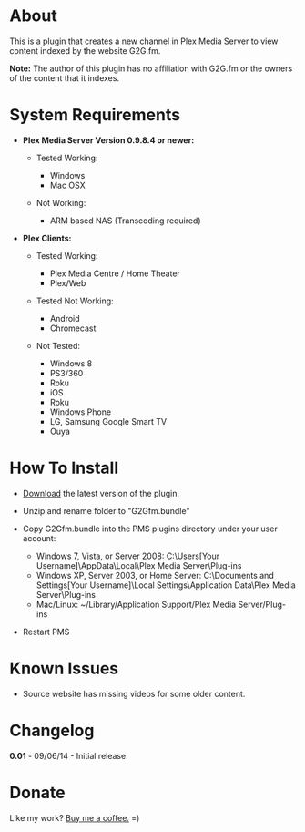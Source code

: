 About
=====

This is a plugin that creates a new channel in Plex Media Server to view content indexed by the website G2G.fm.

**Note:** The author of this plugin has no affiliation with G2G.fm or the owners of the content that it indexes.

System Requirements
===================

- **Plex Media Server Version 0.9.8.4 or newer:**
	
	- Tested Working:
		- Windows
		- Mac OSX
		
	- Not Working:
		- ARM based NAS (Transcoding required)

- **Plex Clients:**

	- Tested Working:
		- Plex Media Centre / Home Theater
		- Plex/Web
		
	- Tested Not Working:
		- Android
		- Chromecast
		
	- Not Tested:
		- Windows 8
		- PS3/360
		- Roku
		- iOS
		- Roku
		- Windows Phone
		- LG, Samsung Google Smart TV
		- Ouya

How To Install
==============

- [Download](https://github.com/TehCrucible/G2Gfm.bundle/archive/master.zip) the latest version of the plugin.

- Unzip and rename folder to "G2Gfm.bundle"

- Copy G2Gfm.bundle into the PMS plugins directory under your user account:
	- Windows 7, Vista, or Server 2008: C:\Users[Your Username]\AppData\Local\Plex Media Server\Plug-ins
	- Windows XP, Server 2003, or Home Server: C:\Documents and Settings[Your Username]\Local Settings\Application Data\Plex Media Server\Plug-ins
	- Mac/Linux: ~/Library/Application Support/Plex Media Server/Plug-ins

- Restart PMS

Known Issues
============

- Source website has missing videos for some older content.


Changelog
=========

**0.01** - 09/06/14 - Initial release.

Donate
======

Like my work?  [Buy me a coffee.](https://www.paypal.com/cgi-bin/webscr?cmd=_s-xclick&hosted_button_id=JUV2JAVFXY86Q)  =)